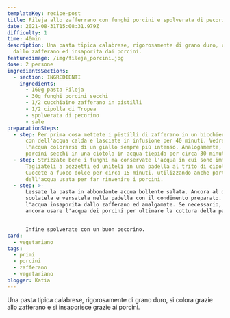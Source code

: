 ```yaml
---
templateKey: recipe-post
title: Fileja allo zafferrano con funghi porcini e spolverata di pecorino
date: 2021-08-31T15:08:31.979Z
difficulty: 1
time: 40min
description: Una pasta tipica calabrese, rigorosamente di grano duro, colorata
  dallo zafferano ed insaporita dai porcini.
featuredimage: /img/fileja_porcini.jpg
dose: 2 persone
ingredientsSections:
  - section: INGREDIENTI
    ingredients:
      - 160g pasta Fileja
      - 30g funghi porcini secchi
      - 1/2 cucchiaino zafferano in pistilli
      - 1/2 cipolla di Tropea
      - spolverata di pecorino
      - sale
preparationSteps:
  - step: Per prima cosa mettete i pistilli di zafferano in un bicchiere, copriteli
      con dell'acqua calda e lasciate in infusione per 40 minuti. Vedrete
      l'acqua colorarsi di un giallo sempre più intenso. Analogamente, mettete i
      porcini secchi in una ciotola in acqua tiepida per circa 30 minuti.
  - step: Strizzate bene i funghi ma conservate l'acqua in cui sono immersi.
      Tagliateli a pezzetti ed uniteli in una padella al trito di cipolla.
      Cuocete a fuoco dolce per circa 15 minuti, utilizzando anche parte
      dell'acqua usata per far rinvenire i porcini.
  - step: >-
      Lessate la pasta in abbondante acqua bollente salata. Ancora al dente,
      scolatela e versatela nella padella con il condimento preparato. Unite
      l'acqua insaporita dallo zafferano ed amalgamate. Se necessario, potete
      ancora usare l'acqua dei porcini per ultimare la cottura della pasta.


      Infine spolverate con un buon pecorino.
card:
  - vegetariano
tags:
  - primi
  - porcini
  - zafferano
  - vegetariano
blogger: Katia
---
```

Una pasta tipica calabrese, rigorosamente di grano duro, si colora grazie allo zafferano e si insaporisce grazie ai porcini.